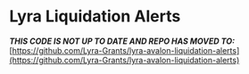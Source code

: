 # Lyra Liquidation Alerts

***THIS CODE IS NOT UP TO DATE AND REPO HAS MOVED TO:*** [https://github.com/Lyra-Grants/lyra-avalon-liquidation-alerts](https://github.com/Lyra-Grants/lyra-avalon-liquidation-alerts)
